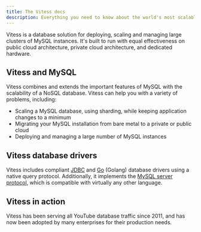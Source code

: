```yaml
---
title: The Vitess docs
description: Everything you need to know about the world's most scalable open-source MySQL platform
---
```


Vitess is a database solution for deploying, scaling and managing large clusters of MySQL instances. It's built to run with equal effectiveness on public cloud architecture, private cloud architecture, and dedicated hardware.

## Vitess and MySQL

Vitess combines and extends the important features of MySQL with the scalability of a NoSQL database. Vitess can help you with a variety of problems, including:

* Scaling a MySQL database, using sharding, while keeping application changes to a minimum
* Migrating your MySQL installation from bare metal to a private or public cloud
* Deploying and managing a large number of MySQL instances

## Vitess database drivers

Vitess includes compliant [JDBC](https://github.com/vitessio/vitess/tree/master/java) and [Go](https://godoc.org/vitess.io/vitess/go) (Golang) database drivers using a native query protocol. Additionally, it implements the [MySQL server protocol](https://dev.mysql.com/doc/internals/en/client-server-protocol.html), which is compatible with virtually any other language.

## Vitess in action

Vitess has been serving all YouTube database traffic since 2011, and has now been adopted by many enterprises for their production needs.
